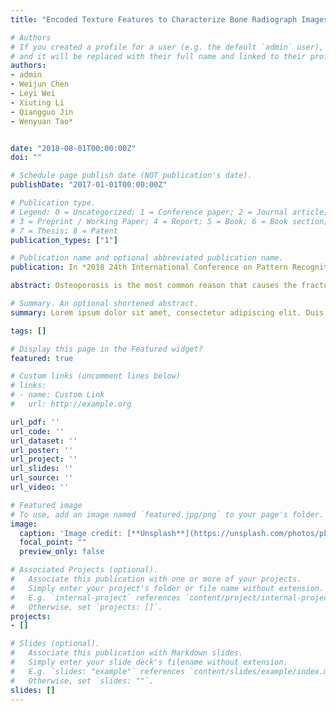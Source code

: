 ```yaml
---
title: "Encoded Texture Features to Characterize Bone Radiograph Images"

# Authors
# If you created a profile for a user (e.g. the default `admin` user), write the username (folder name) here 
# and it will be replaced with their full name and linked to their profile.
authors:
- admin
- Weijun Chen
- Leyi Wei
- Xiuting Li
- Qiangguo Jin
- Wenyuan Tao*


date: "2018-08-01T00:00:00Z"
doi: ""

# Schedule page publish date (NOT publication's date).
publishDate: "2017-01-01T00:00:00Z"

# Publication type.
# Legend: 0 = Uncategorized; 1 = Conference paper; 2 = Journal article;
# 3 = Preprint / Working Paper; 4 = Report; 5 = Book; 6 = Book section;
# 7 = Thesis; 8 = Patent
publication_types: ["1"]

# Publication name and optional abbreviated publication name.
publication: In *2018 24th International Conference on Pattern Recognition (ICPR)*

abstract: Osteoporosis is the most common reason that causes the fracture among the elderly. For the purpose of convenience and safety, 2D texture analysis has been used to diagnose osteoporosis. In this study, a supervised method using proposed texture features to identify osteoporotic cases from healthy was proposed. We designed two groups of new features, Encoded GLCM and Encoded LBP, each of which contains two subgroups through encoding the Gabor and Hessian information into the Gray Level Co-Occurrence Matrix (GLCM) features and Local Binary Patterns (LBP) features respectively. These two groups of features, together with the raw feature group containing the GLCM and LBP features, totally 560 features, were categorized into various groups and used to train the Random Forest classifier. Classification performances using these features were compared inter - and intra - groups/subgroups. And the performance using each individual feature was also provided. We conducted feature selection based on Recursive Feature Elimination (RFE) inside a voting scheme to further increase the efficiency. The inter - and intra - groups/subgroups results indicate that the Encoded GLCM and Encoded LBP, are more discriminative than the raw GLCM and LBP features for the identification of the osteoporosis; The best individual feature is from the Encoded LBP group and can achieve 70% of balanced accuracy; Furthermore, using only ten of the proposed features through feature selection, the balanced accuracy can even be improved from 60% to 71%. This shows that the proposed method is promising to assist the early diagnosis of osteoporosis.

# Summary. An optional shortened abstract.
summary: Lorem ipsum dolor sit amet, consectetur adipiscing elit. Duis posuere tellus ac convallis placerat. Proin tincidunt magna sed ex sollicitudin condimentum.

tags: []

# Display this page in the Featured widget?
featured: true

# Custom links (uncomment lines below)
# links:
# - name: Custom Link
#   url: http://example.org

url_pdf: ''
url_code: ''
url_dataset: ''
url_poster: ''
url_project: ''
url_slides: ''
url_source: ''
url_video: ''

# Featured image
# To use, add an image named `featured.jpg/png` to your page's folder. 
image:
  caption: 'Image credit: [**Unsplash**](https://unsplash.com/photos/pLCdAaMFLTE)'
  focal_point: ""
  preview_only: false

# Associated Projects (optional).
#   Associate this publication with one or more of your projects.
#   Simply enter your project's folder or file name without extension.
#   E.g. `internal-project` references `content/project/internal-project/index.md`.
#   Otherwise, set `projects: []`.
projects:
- []

# Slides (optional).
#   Associate this publication with Markdown slides.
#   Simply enter your slide deck's filename without extension.
#   E.g. `slides: "example"` references `content/slides/example/index.md`.
#   Otherwise, set `slides: ""`.
slides: []
---
```


